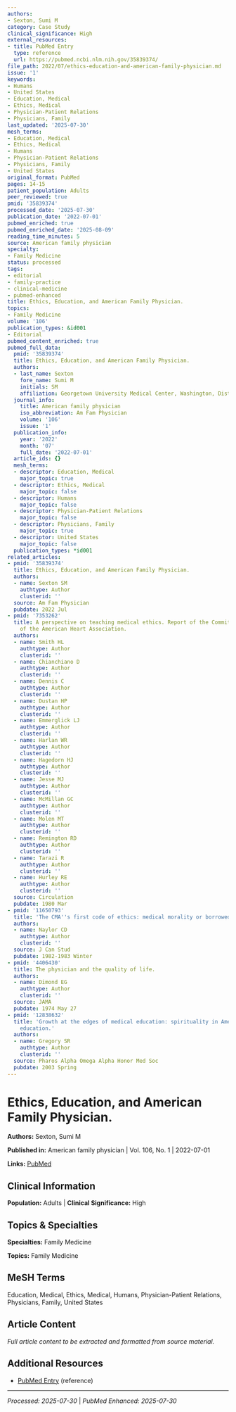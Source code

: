```yaml
---
authors:
- Sexton, Sumi M
category: Case Study
clinical_significance: High
external_resources:
- title: PubMed Entry
  type: reference
  url: https://pubmed.ncbi.nlm.nih.gov/35839374/
file_path: 2022/07/ethics-education-and-american-family-physician.md
issue: '1'
keywords:
- Humans
- United States
- Education, Medical
- Ethics, Medical
- Physician-Patient Relations
- Physicians, Family
last_updated: '2025-07-30'
mesh_terms:
- Education, Medical
- Ethics, Medical
- Humans
- Physician-Patient Relations
- Physicians, Family
- United States
original_format: PubMed
pages: 14-15
patient_population: Adults
peer_reviewed: true
pmid: '35839374'
processed_date: '2025-07-30'
publication_date: '2022-07-01'
pubmed_enriched: true
pubmed_enriched_date: '2025-08-09'
reading_time_minutes: 5
source: American family physician
specialty:
- Family Medicine
status: processed
tags:
- editorial
- family-practice
- clinical-medicine
- pubmed-enhanced
title: Ethics, Education, and American Family Physician.
topics:
- Family Medicine
volume: '106'
publication_types: &id001
- Editorial
pubmed_content_enriched: true
pubmed_full_data:
  pmid: '35839374'
  title: Ethics, Education, and American Family Physician.
  authors:
  - last_name: Sexton
    fore_name: Sumi M
    initials: SM
    affiliation: Georgetown University Medical Center, Washington, District of Columbia.
  journal_info:
    title: American family physician
    iso_abbreviation: Am Fam Physician
    volume: '106'
    issue: '1'
  publication_info:
    year: '2022'
    month: '07'
    full_date: '2022-07-01'
  article_ids: {}
  mesh_terms:
  - descriptor: Education, Medical
    major_topic: true
  - descriptor: Ethics, Medical
    major_topic: false
  - descriptor: Humans
    major_topic: false
  - descriptor: Physician-Patient Relations
    major_topic: false
  - descriptor: Physicians, Family
    major_topic: true
  - descriptor: United States
    major_topic: false
  publication_types: *id001
related_articles:
- pmid: '35839374'
  title: Ethics, Education, and American Family Physician.
  authors:
  - name: Sexton SM
    authtype: Author
    clusterid: ''
  source: Am Fam Physician
  pubdate: 2022 Jul
- pmid: '7353262'
  title: A perspective on teaching medical ethics. Report of the Committee on Ethics
    of the American Heart Association.
  authors:
  - name: Smith HL
    authtype: Author
    clusterid: ''
  - name: Chianchiano D
    authtype: Author
    clusterid: ''
  - name: Dennis C
    authtype: Author
    clusterid: ''
  - name: Dustan HP
    authtype: Author
    clusterid: ''
  - name: Emmerglick LJ
    authtype: Author
    clusterid: ''
  - name: Harlan WR
    authtype: Author
    clusterid: ''
  - name: Hagedorn HJ
    authtype: Author
    clusterid: ''
  - name: Jesse MJ
    authtype: Author
    clusterid: ''
  - name: McMillan GC
    authtype: Author
    clusterid: ''
  - name: Molen MT
    authtype: Author
    clusterid: ''
  - name: Remington RD
    authtype: Author
    clusterid: ''
  - name: Tarazi R
    authtype: Author
    clusterid: ''
  - name: Hurley RE
    authtype: Author
    clusterid: ''
  source: Circulation
  pubdate: 1980 Mar
- pmid: '11650793'
  title: 'The CMA''s first code of ethics: medical morality or borrowed ideology?'
  authors:
  - name: Naylor CD
    authtype: Author
    clusterid: ''
  source: J Can Stud
  pubdate: 1982-1983 Winter
- pmid: '4406430'
  title: The physician and the quality of life.
  authors:
  - name: Dimond EG
    authtype: Author
    clusterid: ''
  source: JAMA
  pubdate: 1974 May 27
- pmid: '12838632'
  title: 'Growth at the edges of medical education: spirituality in American medical
    education.'
  authors:
  - name: Gregory SR
    authtype: Author
    clusterid: ''
  source: Pharos Alpha Omega Alpha Honor Med Soc
  pubdate: 2003 Spring
---
```


# Ethics, Education, and American Family Physician.

**Authors:** Sexton, Sumi M

**Published in:** American family physician | Vol. 106, No. 1 | 2022-07-01

**Links:** [PubMed](https://pubmed.ncbi.nlm.nih.gov/35839374/)

## Clinical Information

**Population:** Adults | **Clinical Significance:** High

## Topics & Specialties

**Specialties:** Family Medicine

**Topics:** Family Medicine

## MeSH Terms

Education, Medical, Ethics, Medical, Humans, Physician-Patient Relations, Physicians, Family, United States

## Article Content

*Full article content to be extracted and formatted from source material.*

## Additional Resources

- [PubMed Entry](https://pubmed.ncbi.nlm.nih.gov/35839374/) (reference)

---

*Processed: 2025-07-30* | *PubMed Enhanced: 2025-07-30*
